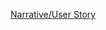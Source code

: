 [Narrative/User Story](https://docs.google.com/View?docID=0AbwQa7tgqWmiZGM3NWJobjhfMTFnMmM2aGZnOA&revision=_latest)